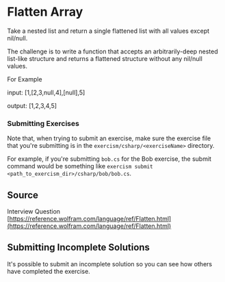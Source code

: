 # Flatten Array

Take a nested list and return a single flattened list with all values except nil/null.

The challenge is to write a function that accepts an arbitrarily-deep nested list-like structure and returns a flattened structure without any nil/null values.

For Example

input: [1,[2,3,null,4],[null],5]

output: [1,2,3,4,5]

### Submitting Exercises

Note that, when trying to submit an exercise, make sure the exercise file that you're submitting is in the `exercism/csharp/<exerciseName>` directory.

For example, if you're submitting `bob.cs` for the Bob exercise, the submit command would be something like `exercism submit <path_to_exercism_dir>/csharp/bob/bob.cs`.
## Source

Interview Question [https://reference.wolfram.com/language/ref/Flatten.html](https://reference.wolfram.com/language/ref/Flatten.html)

## Submitting Incomplete Solutions
It's possible to submit an incomplete solution so you can see how others have completed the exercise.
